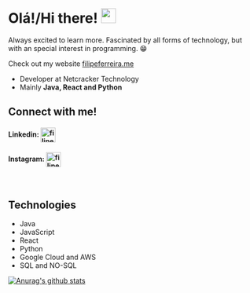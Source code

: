<h1> Olá!/Hi there! <img src="https://raw.githubusercontent.com/MartinHeinz/MartinHeinz/master/wave.gif" width="30px"></h1>

<p>Always excited to learn more. Fascinated by all forms of technology, but with an special interest in programming. 😁</p> 

<p>Check out my website <a target="_blank" rel="noopener noreferrer" href="https://filipeferreira.me/">filipeferreira.me</a></p>

- Developer at Netcracker Technology
- Mainly **Java, React and Python**

## Connect with me!
<p align="top-left">
  
#### Linkedin:      <a href="https://www.linkedin.com/in/filipemarquesf/" target="blank"><img align="center" src="https://cdn.jsdelivr.net/npm/simple-icons@3.0.1/icons/linkedin.svg" alt="filipe-marques-ferreira-7920411b6" height="30" width="30" /></a>
#### Instagram:       <a href="https://instagram.com/filipemarquesf/" target="blank"><img align="center" src="https://cdn.jsdelivr.net/npm/simple-icons@3.0.1/icons/instagram.svg" alt="filipemarquesf1" height="30" width="30" /></a>
</p>

<br>

## Technologies
- Java
- JavaScript
- React
- Python
- Google Cloud and AWS
- SQL and NO-SQL

[![Anurag's github stats](https://github-readme-stats.vercel.app/api?username=filipemf&count_private=true)](https://github.com/anuraghazra/github-readme-stats)


